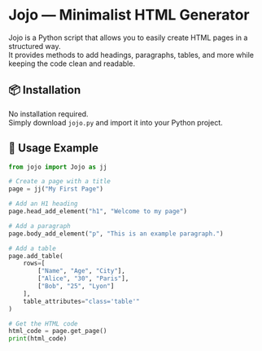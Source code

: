 # Jojo — Minimalist HTML Generator

Jojo is a Python script that allows you to easily create HTML pages in a structured way.  
It provides methods to add headings, paragraphs, tables, and more while keeping the code clean and readable.

## 📦 Installation

No installation required.  
Simply download `jojo.py` and import it into your Python project.

## 🧰 Usage Example

```python
from jojo import Jojo as jj

# Create a page with a title
page = jj("My First Page")

# Add an H1 heading
page.head_add_element("h1", "Welcome to my page")

# Add a paragraph
page.body_add_element("p", "This is an example paragraph.")

# Add a table
page.add_table(
    rows=[
        ["Name", "Age", "City"],
        ["Alice", "30", "Paris"],
        ["Bob", "25", "Lyon"]
    ],
    table_attributes="class='table'"
)

# Get the HTML code
html_code = page.get_page()
print(html_code)
